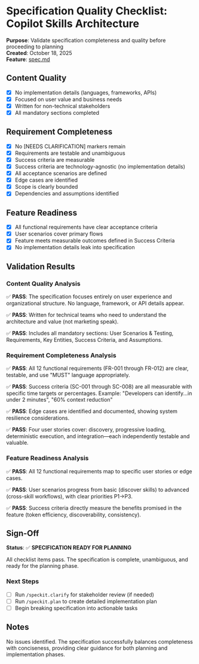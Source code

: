 # Specification Quality Checklist: Copilot Skills Architecture

**Purpose**: Validate specification completeness and quality before proceeding to planning  
**Created**: October 18, 2025  
**Feature**: [spec.md](../spec.md)

## Content Quality

- [x] No implementation details (languages, frameworks, APIs)
- [x] Focused on user value and business needs
- [x] Written for non-technical stakeholders
- [x] All mandatory sections completed

## Requirement Completeness

- [x] No [NEEDS CLARIFICATION] markers remain
- [x] Requirements are testable and unambiguous
- [x] Success criteria are measurable
- [x] Success criteria are technology-agnostic (no implementation details)
- [x] All acceptance scenarios are defined
- [x] Edge cases are identified
- [x] Scope is clearly bounded
- [x] Dependencies and assumptions identified

## Feature Readiness

- [x] All functional requirements have clear acceptance criteria
- [x] User scenarios cover primary flows
- [x] Feature meets measurable outcomes defined in Success Criteria
- [x] No implementation details leak into specification

## Validation Results

### Content Quality Analysis
✅ **PASS**: The specification focuses entirely on user experience and organizational structure. No language, framework, or API details appear.

✅ **PASS**: Written for technical teams who need to understand the architecture and value (not marketing speak).

✅ **PASS**: Includes all mandatory sections: User Scenarios & Testing, Requirements, Key Entities, Success Criteria, and Assumptions.

### Requirement Completeness Analysis
✅ **PASS**: All 12 functional requirements (FR-001 through FR-012) are clear, testable, and use "MUST" language appropriately.

✅ **PASS**: Success criteria (SC-001 through SC-008) are all measurable with specific time targets or percentages. Example: "Developers can identify...in under 2 minutes", "60% context reduction"

✅ **PASS**: Edge cases are identified and documented, showing system resilience considerations.

✅ **PASS**: Four user stories cover: discovery, progressive loading, deterministic execution, and integration—each independently testable and valuable.

### Feature Readiness Analysis
✅ **PASS**: All 12 functional requirements map to specific user stories or edge cases.

✅ **PASS**: User scenarios progress from basic (discover skills) to advanced (cross-skill workflows), with clear priorities P1→P3.

✅ **PASS**: Success criteria directly measure the benefits promised in the feature (token efficiency, discoverability, consistency).

## Sign-Off

**Status**: ✅ **SPECIFICATION READY FOR PLANNING**

All checklist items pass. The specification is complete, unambiguous, and ready for the planning phase.

### Next Steps
- [ ] Run `/speckit.clarify` for stakeholder review (if needed)
- [ ] Run `/speckit.plan` to create detailed implementation plan
- [ ] Begin breaking specification into actionable tasks

## Notes

No issues identified. The specification successfully balances completeness with conciseness, providing clear guidance for both planning and implementation phases.

